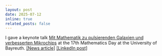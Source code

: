 ```yaml
---
layout: post
date: 2025-07-12
inline: true
related_posts: false
---
```


I gave a keynote talk <a href="https://www.tdm.uni-bayreuth.de/de/programm/vortrag_straub">Mit Mathematik zu pulsierenden Galaxien und verbesserten Mikrochips</a> at the 17th Mathematics Day at the University of Bayreuth. <a href="https://ubtaktuell.uni-bayreuth.de/en/hands-on-maths">[News article]</a> <a href="https://www.linkedin.com/posts/straub-christopher_mathematik-zum-anfassen-activity-7354156926651240448-3yA7">[LinkedIn post]</a>